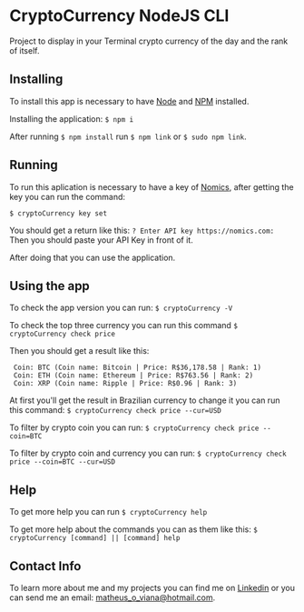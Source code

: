 # CryptoCurrency NodeJS CLI

Project to display in your Terminal crypto currency of the day and the rank of itself.

## Installing

To install this app is necessary to have [Node](https://nodejs.org/en/) and [NPM](https://www.npmjs.com/get-npm) installed.

Installing the application:
`$ npm i`

After running `$ npm install` run `$ npm link` or `$ sudo npm link`.

## Running

To run this aplication is necessary to have a key of [Nomics](https://nomics.com), after getting the key you can run the command:

`$ cryptoCurrency key set`

You should get a return like this:
`? Enter API key https://nomics.com:`
Then you should paste your API Key in front of it.

After doing that you can use the application.

## Using the app

To check the app version you can run:
`$ cryptoCurrency -V`

To check the top three currency you can run this command
`$ cryptoCurrency check price`

Then you should get a result like this:

```
 Coin: BTC (Coin name: Bitcoin | Price: R$36,178.58 | Rank: 1)
 Coin: ETH (Coin name: Ethereum | Price: R$763.56 | Rank: 2)
 Coin: XRP (Coin name: Ripple | Price: R$0.96 | Rank: 3)
```

At first you'll get the result in Brazilian currency to change it you can run this command:
`$ cryptoCurrency check price --cur=USD`

To filter by crypto coin you can run:
`$ cryptoCurrency check price --coin=BTC`

To filter by crypto coin and currency you can run:
`$ cryptoCurrency check price --coin=BTC --cur=USD`

## Help

To get more help you can run `$ cryptoCurrency help`

To get more help about the commands you can as them like this: `$ cryptoCurrency [command] || [command] help`

## Contact Info

To learn more about me and my projects you can find me on [Linkedin](https://www.linkedin.com/in/matheusviana) or you can send me an email: matheus_o_viana@hotmail.com.
